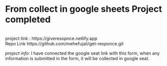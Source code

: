 <h1>From collect in google sheets Project completed</h1>
<br>
project link : https://giveresopnce.netlify.app 
<br>
Repo Link https://github.com/mehefujali/get-responce.git
<br>

*project info:* I have connected the google seat link with this form, when any information is submitted in the form, it will be collected in google seat.
